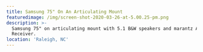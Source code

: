 ```yaml
---
title: Samsung 75" On An Articulating Mount
featuredimage: /img/screen-shot-2020-03-26-at-5.00.25-pm.png
description: >-
  Samsung 75" on articulating mount with 5.1 B&W speakers and marantz AV
  Receiver.
location: 'Raleigh, NC'
---
```

